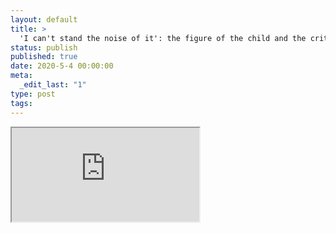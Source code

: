 ```yaml
---
layout: default
title: >
  'I can't stand the noise of it': the figure of the child and the critique of colonialism in Jennifer Kent's <i>The Nightingale</i>
status: publish
published: true
date: 2020-5-4 00:00:00
meta:
  _edit_last: "1"
type: post
tags:
---
```

<div  id="qrcode"></div>
<div>
<iframe src="https://researchers.mq.edu.au/en/publications/i-cant-stand-the-noise-of-it-the-figure-of-the-child-and-the-crit">
</iframe>
</div>

<script type="text/javascript" src="/js/qr/qrcode.js"></script>
<script type="text/javascript">
new QRCode(document.getElementById("qrcode"), "https://researchers.mq.edu.au/en/publications/i-cant-stand-the-noise-of-it-the-figure-of-the-child-and-the-crit");
</script>
        